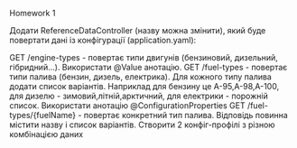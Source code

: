 Homework 1

Додати ReferenceDataController (назву можна змінити), який буде повертати дані із конфігурації (application.yaml):

GET /engine-types - повертає типи двигунів (бензиновий, дизельний, гібридний...). Використати @Value анотацію.
GET /fuel-types - повертає типи палива (бензин, дизель, електрика).
Для кожного типу палива додати список варіантів. Наприклад для бензину це А-95,А-98,А-100,
для дизелю - зимовий,літній,арктичний, для електрики - порожній список.
Використати анотацію @ConfigurationProperties
GET /fuel-types/{fuelName} - повертає конкретний тип палива. Відповідь повинна містити назву і список варіантів.
Створити 2 конфіг-профілі з різною комбінацією даних
